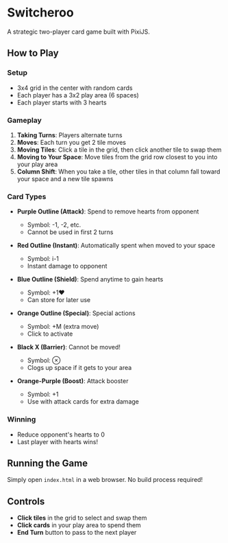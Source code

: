 # Switcheroo

A strategic two-player card game built with PixiJS.

## How to Play

### Setup
- 3x4 grid in the center with random cards
- Each player has a 3x2 play area (6 spaces)
- Each player starts with 3 hearts

### Gameplay
1. **Taking Turns**: Players alternate turns
2. **Moves**: Each turn you get 2 tile moves
3. **Moving Tiles**: Click a tile in the grid, then click another tile to swap them
4. **Moving to Your Space**: Move tiles from the grid row closest to you into your play area
5. **Column Shift**: When you take a tile, other tiles in that column fall toward your space and a new tile spawns

### Card Types

- **Purple Outline (Attack)**: Spend to remove hearts from opponent
  - Symbol: -1, -2, etc.
  - Cannot be used in first 2 turns

- **Red Outline (Instant)**: Automatically spent when moved to your space
  - Symbol: i-1
  - Instant damage to opponent

- **Blue Outline (Shield)**: Spend anytime to gain hearts
  - Symbol: +1♥
  - Can store for later use

- **Orange Outline (Special)**: Special actions
  - Symbol: +M (extra move)
  - Click to activate

- **Black X (Barrier)**: Cannot be moved!
  - Symbol: ⊗
  - Clogs up space if it gets to your area

- **Orange-Purple (Boost)**: Attack booster
  - Symbol: +1
  - Use with attack cards for extra damage

### Winning
- Reduce opponent's hearts to 0
- Last player with hearts wins!

## Running the Game

Simply open `index.html` in a web browser. No build process required!

## Controls
- **Click tiles** in the grid to select and swap them
- **Click cards** in your play area to spend them
- **End Turn** button to pass to the next player

